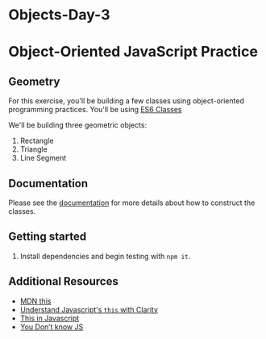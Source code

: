 # Objects-Day-3

# Object-Oriented JavaScript Practice

## Geometry

For this exercise, you'll be building a few classes using object-oriented programming practices. You'll be using [ES6 Classes](https://developer.mozilla.org/en-US/docs/Web/JavaScript/Reference/Classes)

We'll be building three geometric objects:

1. Rectangle
2. Triangle
3. Line Segment
 
## Documentation

Please see the [documentation](./doc.md) for more details about how to construct the classes. 

## Getting started

1.  Install dependencies and begin testing with `npm it`.

## Additional Resources

-   [MDN this](https://developer.mozilla.org/en-US/docs/Web/JavaScript/Reference/Operators/this)
-   [Understand Javascript's `this` with Clarity](http://javascriptissexy.com/understand-javascripts-this-with-clarity-and-master-it/)
-   [This in Javascript](https://john-dugan.com/this-in-javascript/)
-   [You Don’t know JS](https://github.com/getify/You-Dont-Know-JS/blob/2nd-ed/objects-classes/ch1.md)
